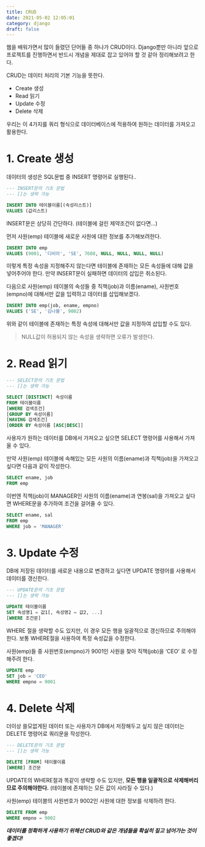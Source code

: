 ```yaml
---
title: CRUD
date: 2021-05-02 12:05:01
category: django
draft: false
---
```


웹을 배워가면서 많이 들렸던 단어들 중 하나가 CRUD이다. Django뿐만 아니라 앞으로 프로젝트를 진행하면서 반드시 개념을 제대로 잡고 있어야 할 것 같아 정리해보려고 한다.

CRUD는 데이터 처리의 기본 기능을 뜻한다.

- Create 생성
- Read 읽기
- Update 수정
- Delete 삭제

우리는 이 4가지를 쿼리 형식으로 데이터베이스에 적용하여 원하는 데이터를 가져오고 활용한다.

# 1. Create 생성

데이터의 생성은 SQL문법 중 INSERT 명령어로 실행된다..

``` SQL
--- INSERT문의 기초 문법
--- []는 생략 가능

INSERT INTO 테이블이름[(속성리스트)]
VALUES (값리스트)
```

INSERT문은 상당히 간단하다. (테이블에 걸린 제약조건이 없다면…)

먼저 사원(emp) 테이블에 새로운 사원에 대한 정보를 추가해보려한다.

``` SQL
INSERT INTO emp
VALUES (9001, '디비아', 'SE', 7608, NULL, NULL, NULL, NULL)
```

이렇게 특정 속성을 지정해주지 않는다면 테이블에 존재하는 모든 속성들에 대해 값을 넣어주어야 한다. 만약 INSERT문이 실패하면 데이터의 삽입은 취소된다.

다음으로 사원(emp) 테이블의 속성들 중 직책(job)과 이름(ename), 사원번호(empno)에 대해서만 값을 입력하고 데이터를 삽입해보겠다.

``` SQL
INSERT INTO emp(job, ename, empno)
VALUES ('SE', '김나물', 9002)
```

위와 같이 테이블에 존재하는 특정 속성에 대해서만 값을 지정하여 삽입할 수도 있다.

>NULL값이 허용되지 않는 속성을 생략하면 오류가 발생한다.

# 2. Read 읽기

``` SQL
--- SELECT문의 기초 문법
--- []는 생략 가능

SELECT [DISTINCT] 속성이름  
FROM 테이블이름  
[WHERE 검색조건]  
[GROUP BY 속성이름]  
[HAVING 검색조건]  
[ORDER BY 속성이름 [ASC|DESC]]  
```

사용자가 원하는 데이터를 DB에서 가져오고 싶으면 SELECT 명령어를 사용해서 가져올 수 있다.

만약 사원(emp) 테이블에 속해있는 모든 사원의 이름(ename)과 직책(job)을 가져오고 싶다면 다음과 같이 작성한다.

``` SQL
SELECT ename, job  
FROM emp
```

이번엔 직책(job)이 MANAGER인 사원의 이름(ename)과 연봉(sal)을 가져오고 싶다면 WHERE문을 추가하여 조건을 걸어줄 수 있다.

```SQL
SELECT ename, sal
FROM emp
WHERE job = 'MANAGER'
```

# 3. Update 수정

DB에 저장된 데이터를 새로운 내용으로 변경하고 싶다면 UPDATE 명령어를 사용해서 데이터를 갱신한다.

``` SQL
--- UPDATE문의 기초 문법
--- []는 생략 가능

UPDATE 테이블이름
SET 속성명1 = 값1[, 속성명2 = 값2, ...]
[WHERE 조건문]
```

WHERE 절을 생략할 수도 있지만, 이 경우 모든 행을 일괄적으로 갱신하므로 주의해야 한다. 보통 WHERE절을 사용하여 특정 속성값을 수정한다.

사원(emp)들 중 사원번호(empno)가 9001인 사원을 찾아 직책(job)을 ‘CEO’ 로 수정해주려 한다.

``` SQL
UPDATE emp
SET job = 'CEO'
WHERE empno = 9001
```

# 4. Delete 삭제

더이상 쓸모없게된 데이터 또는 사용자가 DB에서 저장해두고 싶지 않은 데이터는 DELETE 명령어로 쿼리문을 작성한다.

``` SQL
--- DELETE문의 기초 문법
--- []는 생략 가능

DELETE [FROM] 테이블이름
[WHERE] 조건문
```

UPDATE의 WHERE절과 똑같이 생략할 수도 있지만, **모든 행을 일괄적으로 삭제해버리므로 주의해야한다.** (테이블에 존재하는 모든 값이 사라질 수 있다.)

사원(emp) 테이블의 사원번호가 9002인 사원에 대한 정보를 삭제하려 한다.

``` SQL
DELETE FROM emp
WHERE empno = 9002
```

***데이터를 정확하게 사용하기 위해선 CRUD와 같은 개념들을 확실히 짚고 넘어가는 것이 좋겠다!***

